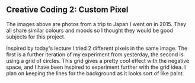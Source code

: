 ## Creative Coding 2: Custom Pixel

The images above are photos from a trip to Japan I went on in 2015. They all share similar colours and moods so I thought they would be good subjects for this project.

Inspired by today's lecture I tried 2 different pixels in the same image. The first is a further iteration of my experiment from yesterday, the second is using a grid of circles. This grid gives a pretty cool effect with the negative space, and I have been inspired to experiment further with the grid idea. I plan on keeping the lines for the background as it looks sort of like paint. 
